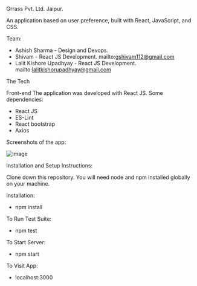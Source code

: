 Grrass Pvt. Ltd. Jaipur.

An application based on user preference, built with React, JavaScript, and CSS.

Team: 
- Ashish Sharma - Design and Devops.
- Shivam - React JS Development. mailto:gshivam112@gmail.com
- Lalit Kishore Upadhyay - React JS Development. mailto:lalitkishorupadhyay@gmail.com

The Tech

Front-end
The application was developed with React JS.
Some dependencies: 
- React JS
- ES-Lint
- React bootstrap
- Axios

Screenshots of the app:

![image](https://user-images.githubusercontent.com/74248496/172034589-b8c89bba-3b10-485d-8b9a-da159d5c4ab4.png)

Installation and Setup Instructions:

Clone down this repository. You will need node and npm installed globally on your machine.

Installation:

- npm install

To Run Test Suite:

- npm test

To Start Server:

- npm start

To Visit App:

- localhost:3000

